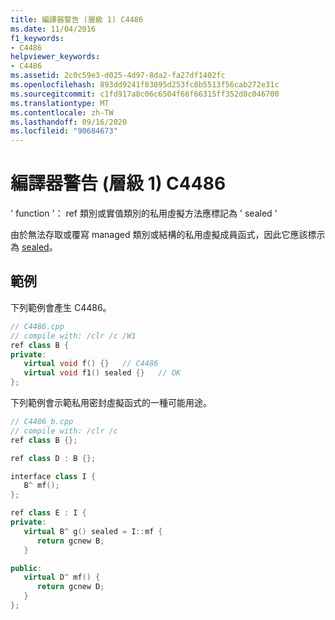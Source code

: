 ```yaml
---
title: 編譯器警告 (層級 1) C4486
ms.date: 11/04/2016
f1_keywords:
- C4486
helpviewer_keywords:
- C4486
ms.assetid: 2c0c59e3-d025-4d97-8da2-fa27df1402fc
ms.openlocfilehash: 893dd9241f83895d253fc8b5513f56cab272e31c
ms.sourcegitcommit: c1fd917a8c06c6504f66f66315ff352d0c046700
ms.translationtype: MT
ms.contentlocale: zh-TW
ms.lasthandoff: 09/16/2020
ms.locfileid: "90684673"
---
```

# <a name="compiler-warning-level-1-c4486"></a>編譯器警告 (層級 1) C4486

' function '： ref 類別或實值類別的私用虛擬方法應標記為 ' sealed '

由於無法存取或覆寫 managed 類別或結構的私用虛擬成員函式，因此它應該標示為 [sealed](../../extensions/sealed-cpp-component-extensions.md)。

## <a name="examples"></a>範例

下列範例會產生 C4486。

```cpp
// C4486.cpp
// compile with: /clr /c /W1
ref class B {
private:
   virtual void f() {}   // C4486
   virtual void f1() sealed {}   // OK
};
```

下列範例會示範私用密封虛擬函式的一種可能用途。

```cpp
// C4486_b.cpp
// compile with: /clr /c
ref class B {};

ref class D : B {};

interface class I {
   B^ mf();
};

ref class E : I {
private:
   virtual B^ g() sealed = I::mf {
      return gcnew B;
   }

public:
   virtual D^ mf() {
      return gcnew D;
   }
};
```
